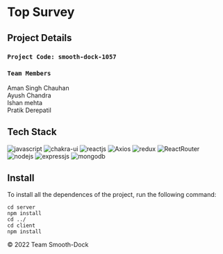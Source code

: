 # Top Survey

## Project Details

### `Project Code: smooth-dock-1057`

### `Team Members`

Aman Singh Chauhan\
Ayush Chandra\
Ishan mehta\
Pratik Derepatil

## Tech Stack
<p>
<img src="https://img.shields.io/badge/JavaScript-323330?style=for-the-badge&logo=javascript&logoColor=F7DF1E" alt="javascript" />
<img src="https://img.shields.io/badge/Chakra%20UI-3bc7bd?style=for-the-badge&logo=chakraui&logoColor=white" alt="chakra-ui" />
<img src="https://img.shields.io/badge/React-20232A?style=for-the-badge&logo=react&logoColor=61DAFB" alt="reactjs" />
<img src="https://img.shields.io/badge/Axios-5A29E4?style=for-the-badge&logo=axios&logoColor=F7DF1E" alt="Axios" />
<img src="https://img.shields.io/badge/Redux-593D88?style=for-the-badge&logo=redux&logoColor=white" alt="redux" />
<img src="https://img.shields.io/badge/React%20Router-CA4245?style=for-the-badge&logo=ReactRouter&logoColor=F7DF1E" alt="ReactRouter" />
<img src="https://img.shields.io/badge/Node.js-339933?style=for-the-badge&logo=nodedotjs&logoColor=white" alt="nodejs" />
<img src="https://img.shields.io/badge/Express.js-000000?style=for-the-badge&logo=express&logoColor=white" alt="expressjs" />
<img src="https://img.shields.io/badge/MongoDB-4EA94B?style=for-the-badge&logo=mongodb&logoColor=white" alt="mongodb" />
</p>

## Install

To install all the dependences of the project, run the following command:

    cd server
    npm install
    cd ../
    cd client
    npm install

© 2022 Team Smooth-Dock
